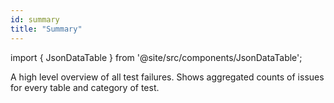 ```yaml
---
id: summary
title: "Summary"
---
```


import { JsonDataTable } from '@site/src/components/JsonDataTable';


A high level overview of all test failures. Shows aggregated counts of issues for every table and category of test.

<JsonDataTable jsonPath="nodes.model\.data_profiling\.data_profiling__summary.columns" />